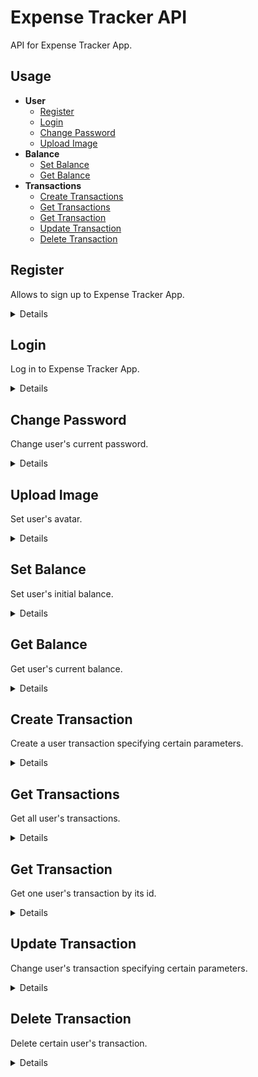 # Expense Tracker API
API for Expense Tracker App.

## Usage

- **User**
    - [Register](https://github.com/mercartem/expense-tracker/tree/develop/backend#register)
    - [Login](https://github.com/mercartem/expense-tracker/tree/develop/backend#login)
    - [Change Password](https://github.com/mercartem/expense-tracker/tree/develop/backend#change-password)
    - [Upload Image](https://github.com/mercartem/expense-tracker/tree/develop/backend#upload-image)
- **Balance**
    - [Set Balance](https://github.com/mercartem/expense-tracker/tree/develop/backend#set-balance)
    - [Get Balance](https://github.com/mercartem/expense-tracker/tree/develop/backend#get-balance)
- **Transactions**
    - [Create Transactions](https://github.com/mercartem/expense-tracker/tree/develop/backend#create-transactions)
    - [Get Transactions](https://github.com/mercartem/expense-tracker/tree/develop/backend#get-transactions)
    - [Get Transaction](https://github.com/mercartem/expense-tracker/tree/develop/backend#get-transaction)
    - [Update Transaction](https://github.com/mercartem/expense-tracker/tree/develop/backend#update-transaction)
    - [Delete Transaction](https://github.com/mercartem/expense-tracker/tree/develop/backend#delete-transaction)


**Register**
----
Allows to sign up to Expense Tracker App.

<details>

* **URL**

    /auth/register

* **Method:**

    `POST`

* **Headers:**

    None

* **Data Params:**

    ```json
      {
        "email": "user@mail.ru",
        "fullName": "user",
        "password": "12345"
      }
    ```

* **Query Params**

    None

* **URL Params**

    None

* **Success Response:**

  * **Code:** 200 OK <br />
    **Content:**
    ```json
      {
        "fullName": "user",
        "email": "user@mail.ru",
        "_id": "63f3c3489231626a3ef0f14d",
        "createdAt": "2023-02-20T19:00:24.088Z",
        "updatedAt": "2023-02-20T19:00:24.088Z",
        "__v": 0,
        "token": "eyJhbGciOiJIUzI1NiIsInR5cCI6IkpXVCJ9.eyJfaWQiOiI2M2YzYzM0ODkyMzE2MjZhM2VmMGYxNGQiLCJpYXQiOjE2NzY5MTk2MjQsImV4cCI6MTY3OTUxMTYyNH0.7MietBSm0tGNu_o9JfQ4FF0tPVuSNRWuRlLGz6ae8yI"
      }
    ```
</details>


**Login**
----
Log in to Expense Tracker App.

<details>

* **URL**

    /auth/login

* **Method:**

    `POST`

* **Headers:**

    None

* **Data Params:**

    ```json
      {
        "email": "user@mail.ru",
        "password": "12345"
      }
    ```

* **Query Params**

    None

* **URL Params**

    None

* **Success Response:**

  * **Code:** 200 OK <br />
    **Content:**
    ```json
      {
        "_id": "63f3c3489231626a3ef0f14d",
        "fullName": "user",
        "email": "user@mail.ru",
        "createdAt": "2023-02-20T19:00:24.088Z",
        "updatedAt": "2023-02-20T19:00:24.088Z",
        "__v": 0,
        "token": "eyJhbGciOiJIUzI1NiIsInR5cCI6IkpXVCJ9.eyJfaWQiOiI2M2YzYzM0ODkyMzE2MjZhM2VmMGYxNGQiLCJpYXQiOjE2NzY5MTk2MjQsImV4cCI6MTY3OTUxMTYyNH0.7MietBSm0tGNu_o9JfQ4FF0tPVuSNRWuRlLGz6ae8yI"
      }
    ```
</details>

**Change Password**
----
Change user's current password.

<details>

* **URL**

    /auth/me

* **Method:**

    `PATCH`

* **Headers:**

    ```json
        {
          "Content-Type": "application/json",
          "Authorization": "Bearer eyJhbGciOiJIUzI1NiIsInR5cCI6IkpXVCJ9.eyJfaWQiOiI2M2Q5NzQxNjllZGVkMGYxNTY3ZjI2NmMiLCJpYXQiOjE2NzU1MTQ0MDksImV4cCI6MTY3ODEwNjQwOX0.wLwSS7A_qTXqHACn4-aXCKn3l8IA72DcOlATZvXulJ",
        }
    ```

* **Data Params:**

    ```json
      {
        "password": "67890"
      }
    ```

* **Query Params**

    None

* **URL Params**

    None

* **Success Response:**

  * **Code:** 200 OK <br />
    **Content:**
    ```json
      {
          "message": "Password changed successfully",
          "newToken": "eyJhbGciOiJIUzI1NiIsInR5cCI6IkpXVCJ9.eyJpYXQiOjE2NzY5MjA5ODYsImV4cCI6MTY3OTUxMjk4Nn0.6P4lpVbqbDQ0BWdu8w9edXUtkkXaRomLErfZbDvDlqY"
      }
    ```
</details>


**Upload Image**
----
Set user's avatar.

<details>

* **URL**

    /upload

* **Method:**

    `POST`

* **Headers:**

    ```json
        {
          "Content-Type": "application/json",
          "Authorization": "Bearer eyJhbGciOiJIUzI1NiIsInR5cCI6IkpXVCJ9.eyJfaWQiOiI2M2Q5NzQxNjllZGVkMGYxNTY3ZjI2NmMiLCJpYXQiOjE2NzU1MTQ0MDksImV4cCI6MTY3ODEwNjQwOX0.wLwSS7A_qTXqHACn4-aXCKn3l8IA72DcOlATZvXulJ",
        }
    ```

* **Data Params:**

    `form-data`
    **KEY:** image <br />
    **Value:** your picture

* **Query Params**

    None

* **URL Params**

    None

* **Success Response:**

  * **Code:** 200 OK <br />
    **Content:**
    ```json
      {
        "url": "/uploads/63f3c3489231626a3ef0f14d.jpg"
      }
    ```
</details>


**Set Balance**
----
Set user's initial balance.

<details>

* **URL**

    /balance/:id

* **Method:**

    `POST`

* **Headers:**

    ```json
        {
          "Content-Type": "application/json",
          "Authorization": "Bearer eyJhbGciOiJIUzI1NiIsInR5cCI6IkpXVCJ9.eyJfaWQiOiI2M2Q5NzQxNjllZGVkMGYxNTY3ZjI2NmMiLCJpYXQiOjE2NzU1MTQ0MDksImV4cCI6MTY3ODEwNjQwOX0.wLwSS7A_qTXqHACn4-aXCKn3l8IA72DcOlATZvXulJ",
        }
    ```

* **Data Params:**

    ```json
      {
         "balance": 200
      }
    ```

* **URL Params:**

    `id=[user_id]`

* **Query Params**

    None

* **Success Response:**

  * **Code:** 200 OK <br />
    **Content:**
    ```json
      {
        "success": true
      }
    ```
</details>


**Get Balance**
----
Get user's current balance.

<details>

* **URL**

    /balance

* **Method:**

    `GET`

* **Headers:**

    ```json
        {
          "Content-Type": "application/json",
          "Authorization": "Bearer eyJhbGciOiJIUzI1NiIsInR5cCI6IkpXVCJ9.eyJfaWQiOiI2M2Q5NzQxNjllZGVkMGYxNTY3ZjI2NmMiLCJpYXQiOjE2NzU1MTQ0MDksImV4cCI6MTY3ODEwNjQwOX0.wLwSS7A_qTXqHACn4-aXCKn3l8IA72DcOlATZvXulJ",
        }
    ```

* **Data Params:**

    None

* **Query Params**

    None

* **URL Params**

    None

* **Success Response:**

  * **Code:** 200 OK <br />
    **Content:** 600

</details>


**Create Transaction**
----
Сreate a user transaction specifying certain parameters.

<details>

* **URL**

    /transactions

* **Method:**

    `POST`

* **Headers:**

    ```json
        {
          "Content-Type": "application/json",
          "Authorization": "Bearer eyJhbGciOiJIUzI1NiIsInR5cCI6IkpXVCJ9.eyJfaWQiOiI2M2Q5NzQxNjllZGVkMGYxNTY3ZjI2NmMiLCJpYXQiOjE2NzU1MTQ0MDksImV4cCI6MTY3ODEwNjQwOX0.wLwSS7A_qTXqHACn4-aXCKn3l8IA72DcOlATZvXulJ",
        }
    ```

* **Data Params:**

     ```json
      {
        "category": "food",
        "description": "Vkusno I Tochka",
        "amount": 800,
        "paymentMode": "visa",
        "transactionType": "expense",
        "date": "2023-03-09T21:00:00.000Z",
        "time": "21:03"
      }
    ```

* **Query Params**

    None

* **URL Params**

    None

* **Success Response:**

  * **Code:** 200 OK <br />
    **Content:**
    ```json
      {
        "category": "food",
        "description": "Vkusno I Tochka",
        "amount": 800,
        "paymentMode": "visa",
        "transactionType": "expense",
        "date": "2023-03-09T21:00:00.000Z",
        "time": "21:03",
        "user": "63f3c3489231626a3ef0f14d",
        "_id": "63f3cea29231626a3ef0f15c",
        "createdAt": "2023-02-20T19:48:50.939Z",
        "updatedAt": "2023-02-20T19:48:50.939Z",
        "__v": 0
      }
    ```
</details>


**Get Transactions**
----
Get all user's transactions.

<details>

* **URL**

    /user/transactions

* **Method:**

    `GET`

* **Headers:**

    ```json
        {
          "Content-Type": "application/json",
          "Authorization": "Bearer eyJhbGciOiJIUzI1NiIsInR5cCI6IkpXVCJ9.eyJfaWQiOiI2M2Q5NzQxNjllZGVkMGYxNTY3ZjI2NmMiLCJpYXQiOjE2NzU1MTQ0MDksImV4cCI6MTY3ODEwNjQwOX0.wLwSS7A_qTXqHACn4-aXCKn3l8IA72DcOlATZvXulJ",
        }
    ```

* **Data Params:**

    None

* **Query Params**

    **Required:**

      `_limit=[integer]`

    **Optional:**

      `_page=[integer]`

      `_from=[dateISO]`
      `_to=[dateISO]`

      `_min=[integer]`
      `_max=[integer]`

      `_search=[string]`

      `_category=[string]`
      `_description=[string]`
      `_paymentMode=[string]`
      `_transactionType=['income' | 'expense']`

    If `_limit` param is equal to 0 you will receive all your transactions.

    If you're using `_from` param you should use `_to` and conversely.

    If you're using `_min` param you should use `_max` and conversely.

* **URL Params**

    None

* **Success Response:**

  * **Code:** 200 OK <br />
    **Content:**
    ```json
      [
        {
          "category": "food",
          "description": "Vkusno I Tochka",
          "amount": 800,
          "paymentMode": "visa",
          "transactionType": "expense",
          "date": "2023-03-09T21:00:00.000Z",
          "time": "21:03",
          "user": "63f3c3489231626a3ef0f14d",
          "_id": "63f3cea29231626a3ef0f15c",
          "createdAt": "2023-02-20T19:48:50.939Z",
          "updatedAt": "2023-02-20T19:48:50.939Z",
          "__v": 0
        }
      ]
    ```
</details>


**Get Transaction**
----
Get one user's transaction by its id.

<details>

* **URL**

    /transactions/:id

* **Method:**

    `GET`

* **Headers:**

    ```json
        {
          "Content-Type": "application/json",
          "Authorization": "Bearer eyJhbGciOiJIUzI1NiIsInR5cCI6IkpXVCJ9.eyJfaWQiOiI2M2Q5NzQxNjllZGVkMGYxNTY3ZjI2NmMiLCJpYXQiOjE2NzU1MTQ0MDksImV4cCI6MTY3ODEwNjQwOX0.wLwSS7A_qTXqHACn4-aXCKn3l8IA72DcOlATZvXulJ",
        }
    ```

* **Data Params:**

    None

* **Query Params**

    None

* **URL Params**

    `id=[transaction_id]`

* **Success Response:**

  * **Code:** 200 OK <br />
    **Content:**
    ```json
      {
        "category": "food",
        "description": "Vkusno I Tochka",
        "amount": 800,
        "paymentMode": "visa",
        "transactionType": "expense",
        "date": "2023-03-09T21:00:00.000Z",
        "time": "21:03",
        "user": "63f3c3489231626a3ef0f14d",
        "_id": "63f3cea29231626a3ef0f15c",
        "createdAt": "2023-02-20T19:48:50.939Z",
        "updatedAt": "2023-02-20T19:48:50.939Z",
        "__v": 0
      }
    ```
</details>


**Update Transaction**
----
Change user's transaction specifying certain parameters.

<details>

* **URL**

    /transactions/:id

* **Method:**

    `PATCH`

* **Headers:**

    ```json
        {
          "Content-Type": "application/json",
          "Authorization": "Bearer eyJhbGciOiJIUzI1NiIsInR5cCI6IkpXVCJ9.eyJfaWQiOiI2M2Q5NzQxNjllZGVkMGYxNTY3ZjI2NmMiLCJpYXQiOjE2NzU1MTQ0MDksImV4cCI6MTY3ODEwNjQwOX0.wLwSS7A_qTXqHACn4-aXCKn3l8IA72DcOlATZvXulJ",
        }
    ```

* **Data Params:**

     ```json
      {
        "category": "food",
        "description": "KFC",
        "amount": 1800,
        "paymentMode": "mastercard",
        "transactionType": "expense",
        "date": "2023-03-09T21:00:00.000Z",
      }
    ```

    All fields are optional.

* **Query Params**

    None

* **URL Params**

    `id=[transaction_id]`

* **Success Response:**

  * **Code:** 200 OK <br />
    **Content:**
    ```json
      {
        "success": "true",
      }
    ```
</details>


**Delete Transaction**
----
Delete certain user's transaction.

<details>

* **URL**

    /transactions/:id

* **Method:**

    `DELETE`

* **Headers:**

    ```json
        {
          "Content-Type": "application/json",
          "Authorization": "Bearer eyJhbGciOiJIUzI1NiIsInR5cCI6IkpXVCJ9.eyJfaWQiOiI2M2Q5NzQxNjllZGVkMGYxNTY3ZjI2NmMiLCJpYXQiOjE2NzU1MTQ0MDksImV4cCI6MTY3ODEwNjQwOX0.wLwSS7A_qTXqHACn4-aXCKn3l8IA72DcOlATZvXulJ",
        }
    ```

* **Data Params:**

    None

* **Query Params**

    None

* **URL Params**

    `id=[transaction_id]`

* **Success Response:**

  * **Code:** 200 OK <br />
    **Content:**
    ```json
      {
        "success": "true",
      }
    ```
</details>


